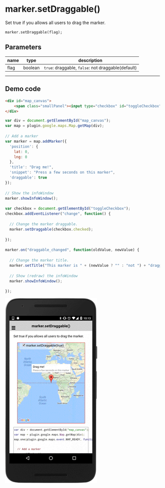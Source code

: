 # marker.setDraggable()

Set true if you allows all users to drag the marker.

```
marker.setDraggable(flag);
```

## Parameters

name           | type          | description
---------------|---------------|---------------------------------------
flag           | boolean       | `true`: draggable, `false`: not draggable(default)
-----------------------------------------------------------------------

## Demo code

```html
<div id="map_canvas">
    <span class="smallPanel"><input type="checkbox" id="toggleCheckbox" checked="checked">marker.setDraggable(true)</span>
</div>
```

```js
var div = document.getElementById("map_canvas");
var map = plugin.google.maps.Map.getMap(div);

// Add a marker
var marker = map.addMarker({
  'position': {
    lat: 0,
    lng: 0
  },
  'title': "Drag me!",
  'snippet': "Press a few seconds on this marker",
  'draggable': true
});

// Show the infoWindow
marker.showInfoWindow();

var checkbox = document.getElementById("toggleCheckbox");
checkbox.addEventListener("change", function() {

  // Change the marker draggable.
  marker.setDraggable(checkbox.checked);

});

marker.on("draggable_changed", function(oldValue, newValue) {

  // Change the marker title.
  marker.setTitle("This marker is " + (newValue ? "" : "not ") + "draggable.");

  // Show (redraw) the infoWindow
  marker.showInfoWindow();

});

```

![](image.gif)

